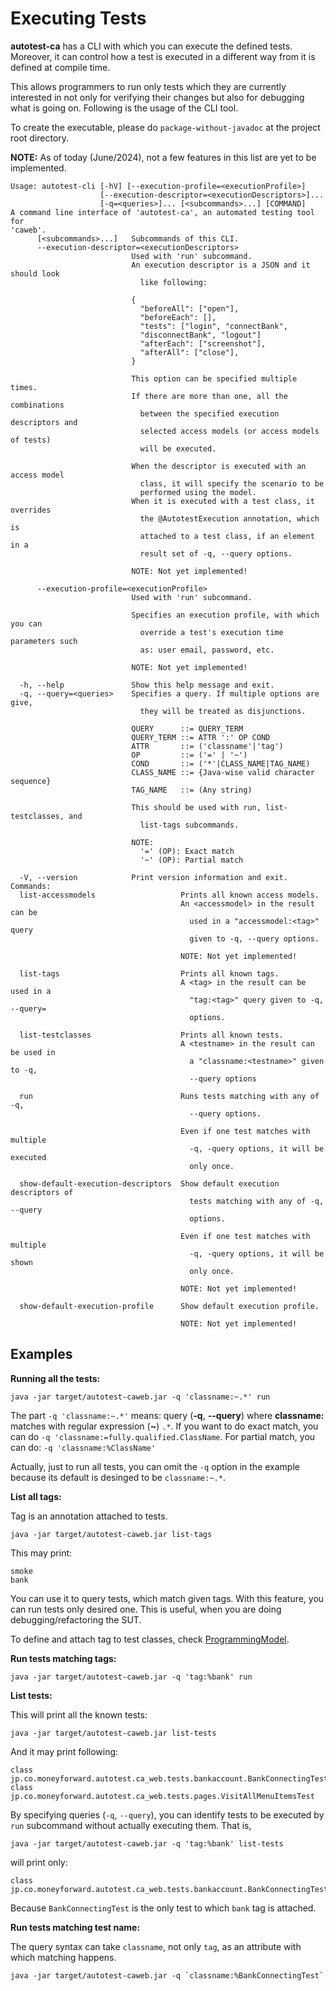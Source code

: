 # Executing Tests

**autotest-ca** has a CLI with which you can execute the defined tests.
Moreover, it can control how a test is executed in a different way from it is defined at compile time.

This allows programmers to run only tests which they are currently interested in not only for verifying their changes but also for debugging what is going on.
Following is the usage of the CLI tool.

To create the executable, please do `package-without-javadoc` at the project root directory.

**NOTE:** As of today (June/2024), not a few features in this list are yet to be implemented.  

```text
Usage: autotest-cli [-hV] [--execution-profile=<executionProfile>]
                    [--execution-descriptor=<executionDescriptors>]...
                    [-q=<queries>]... [<subcommands>...] [COMMAND]
A command line interface of 'autotest-ca', an automated testing tool for
'caweb'.
      [<subcommands>...]   Subcommands of this CLI.
      --execution-descriptor=<executionDescriptors>
                           Used with 'run' subcommand.
                           An execution descriptor is a JSON and it should look
                             like following:

                           {
                             "beforeAll": ["open"],
                             "beforeEach": [],
                             "tests": ["login", "connectBank",
                             "disconnectBank", "logout"]
                             "afterEach": ["screenshot"],
                             "afterAll": ["close"],
                           }

                           This option can be specified multiple times.
                           If there are more than one, all the combinations
                             between the specified execution descriptors and
                             selected access models (or access models of tests)
                             will be executed.

                           When the descriptor is executed with an access model
                             class, it will specify the scenario to be
                             performed using the model.
                           When it is executed with a test class, it overrides
                             the @AutotestExecution annotation, which is
                             attached to a test class, if an element in a
                             result set of -q, --query options.

                           NOTE: Not yet implemented!

      --execution-profile=<executionProfile>
                           Used with 'run' subcommand.

                           Specifies an execution profile, with which you can
                             override a test's execution time parameters such
                             as: user email, password, etc.

                           NOTE: Not yet implemented!

  -h, --help               Show this help message and exit.
  -q, --query=<queries>    Specifies a query. If multiple options are give,
                             they will be treated as disjunctions.

                           QUERY      ::= QUERY_TERM
                           QUERY_TERM ::= ATTR ':' OP COND
                           ATTR       ::= ('classname'|'tag')
                           OP         ::= ('=' | '~')
                           COND       ::= ('*'|CLASS_NAME|TAG_NAME)
                           CLASS_NAME ::= {Java-wise valid character sequence}
                           TAG_NAME   ::= (Any string)

                           This should be used with run, list-testclasses, and
                             list-tags subcommands.

                           NOTE:
                             '=' (OP): Exact match
                             '~' (OP): Partial match

  -V, --version            Print version information and exit.
Commands:
  list-accessmodels                   Prints all known access models.
                                      An <accessmodel> in the result can be
                                        used in a "accessmodel:<tag>" query
                                        given to -q, --query options.

                                      NOTE: Not yet implemented!

  list-tags                           Prints all known tags.
                                      A <tag> in the result can be used in a
                                        "tag:<tag>" query given to -q, --query=
                                        options.

  list-testclasses                    Prints all known tests.
                                      A <testname> in the result can be used in
                                        a "classname:<testname>" given to -q,
                                        --query options

  run                                 Runs tests matching with any of -q,
                                        --query options.

                                      Even if one test matches with multiple
                                        -q, -query options, it will be executed
                                        only once.

  show-default-execution-descriptors  Show default execution descriptors of
                                        tests matching with any of -q, --query
                                        options.

                                      Even if one test matches with multiple
                                        -q, -query options, it will be shown
                                        only once.

                                      NOTE: Not yet implemented!

  show-default-execution-profile      Show default execution profile.

                                      NOTE: Not yet implemented!
```

## Examples

**Running all the tests:**

```text
java -jar target/autotest-caweb.jar -q 'classname:~.*' run
```

The part `-q 'classname:~.*'` means: query (**-q**, **--query**) where **classname:** matches with regular expression (**~**) `.*`.
If you want to do exact match, you can do `-q 'classname:=fully.qualified.ClassName`.
For partial match, you can do: `-q 'classname:%ClassName'`

Actually, just to run all tests, you can omit the `-q` option in the example because its default is desinged to be `classname:~.*`. 

**List all tags:**

Tag is an annotation attached to tests.

```text
java -jar target/autotest-caweb.jar list-tags
```

This may print:
```text
smoke
bank
```

You can use it to query tests, which match given tags.
With this feature, you can run tests only desired one.
This is useful, when you are doing debugging/refactoring the SUT.

To define and attach tag to test classes, check [ProgrammingModel](ProgrammingModel.md).

**Run tests matching tags:**

```text
java -jar target/autotest-caweb.jar -q 'tag:%bank' run
```

**List tests:**

This will print all the known tests:

```text
java -jar target/autotest-caweb.jar list-tests
```

And it may print following:

```text
class jp.co.moneyforward.autotest.ca_web.tests.bankaccount.BankConnectingTest
class jp.co.moneyforward.autotest.ca_web.tests.pages.VisitAllMenuItemsTest
```

By specifying queries (`-q`, `--query`), you can identify tests to be executed by `run` subcommand without actually executing them.
That is, 

```text
java -jar target/autotest-caweb.jar -q 'tag:%bank' list-tests
```

will print only:

```text
class jp.co.moneyforward.autotest.ca_web.tests.bankaccount.BankConnectingTest
```

Because `BankConnectingTest` is the only test to which `bank` tag is attached.

**Run tests matching test name:**

The query syntax can take `classname`, not only `tag`, as an attribute with which matching happens.

```text
java -jar target/autotest-caweb.jar -q `classname:%BankConnectingTest`
```




